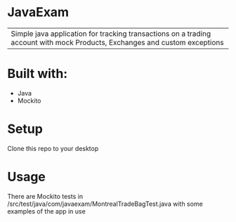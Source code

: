 # JavaExam
<table>
  <tr>
    <td>
      Simple java application for tracking transactions on a trading account with mock Products, Exchanges and custom exceptions
    </td>
  </tr>
</table>

# Built with:
* Java
* Mockito

# Setup
Clone this repo to your desktop

# Usage
There are Mockito tests in /src/test/java/com/javaexam/MontrealTradeBagTest.java with some examples of the app in use
